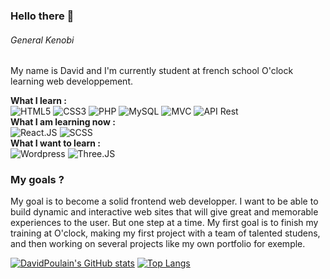 <!-- ![Cover](https://github.com/DavidPoulain/DavidPoulain/blob/main/img/cover_unsplash1.jpg) -->

### Hello there 👋 
###### *General Kenobi*

My name is David and I'm currently student at french school O'clock learning web developpement. 

**What I learn :** </br>
![HTML5](https://img.shields.io/badge/-HTML5-blue)
![CSS3](https://img.shields.io/badge/-CSS3-orange)
![PHP](https://img.shields.io/badge/-PHP-blue)
![MySQL](https://img.shields.io/badge/-MySql-lightgrey)
![MVC](https://img.shields.io/badge/-MVC-yellow)
![API Rest](https://img.shields.io/badge/-API%20Rest-red)</br>
**What I am learning now :** </br>
![React.JS](https://img.shields.io/badge/-React.JS-blue)
![SCSS](https://img.shields.io/badge/-SCSS-orange)</br>
**What I want to learn :** </br>
![Wordpress](https://img.shields.io/badge/-Wordpress-blue)
![Three.JS](https://img.shields.io/badge/-Three.JS-red)

### My goals ?

My goal is to become a solid frontend web developper. I want to be able to build dynamic and interactive web sites that will give great and memorable experiences to the user. But one step at a time. My first goal is to finish my training at O'clock, making my first project with a team of talented studens, and then working on several projects like my own portfolio for exemple.


[![DavidPoulain's GitHub stats](https://github-readme-stats.vercel.app/api?username=DavidPoulain&layout=compact&theme=vision-friendly-dark)](https://github.com/anuraghazra/github-readme-stats)
[![Top Langs](https://github-readme-stats.vercel.app/api/top-langs/?username=DavidPoulain&layout=compact&theme=vision-friendly-dark)](https://github.com/anuraghazra/github-readme-stats)





<!--
**DavidPoulain/DavidPoulain** is a ✨ _special_ ✨ repository because its `README.md` (this file) appears on your GitHub profile.

Here are some ideas to get you started:

- 🔭 I’m currently working on ...
- 🌱 I’m currently learning ...
- 👯 I’m looking to collaborate on ...
- 🤔 I’m looking for help with ...
- 💬 Ask me about ...
- 📫 How to reach me: ...
- 😄 Pronouns: ...
- ⚡ Fun fact: ...
-->



